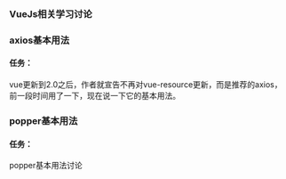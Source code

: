 
### VueJs相关学习讨论

### axios基本用法

#### 任务： 
vue更新到2.0之后，作者就宣告不再对vue-resource更新，而是推荐的axios，前一段时间用了一下，现在说一下它的基本用法。

### popper基本用法

#### 任务：
popper基本用法讨论